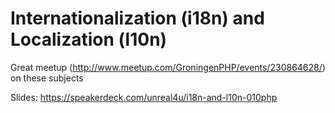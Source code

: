 # Internationalization (i18n) and Localization (l10n)

Great meetup (http://www.meetup.com/GroningenPHP/events/230864628/) on these subjects

Slides:
https://speakerdeck.com/unreal4u/i18n-and-l10n-010php